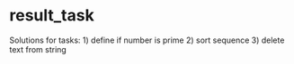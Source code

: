 # result_task
Solutions for tasks: 1) define if number is prime 2) sort sequence 3) delete text from string
